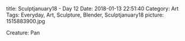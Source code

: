 title: Sculptjanuary18 - Day 12
Date: 2018-01-13 22:51:40
Category: Art
Tags: Everyday, Art, Sculpture, Blender, Sculptjanuary18
picture: 1515883900.jpg

Creature: Pan
